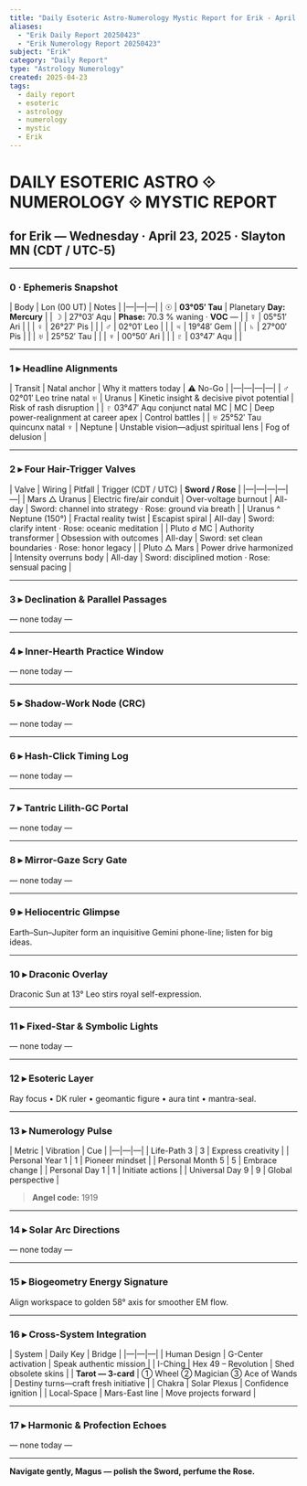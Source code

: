 ```yaml
---
title: "Daily Esoteric Astro-Numerology Mystic Report for Erik - April 23, 2025"
aliases:
  - "Erik Daily Report 20250423"
  - "Erik Numerology Report 20250423"
subject: "Erik"
category: "Daily Report"
type: "Astrology Numerology"
created: 2025-04-23
tags:
  - daily report
  - esoteric
  - astrology
  - numerology
  - mystic
  - Erik
---
```


# DAILY ESOTERIC ASTRO ⟐ NUMEROLOGY ⟐ MYSTIC REPORT
## for **Erik** — Wednesday · April 23, 2025 · Slayton MN (CDT / UTC-5)

---

### 0 · **Ephemeris Snapshot**
| Body | Lon (00 UT) | Notes |
|—|—|—|
| ☉ | **03°05′ Tau** | Planetary **Day: Mercury** |
| ☽ | 27°03′ Aqu | **Phase:** 70.3 % waning · **VOC** — |
| ☿ | 05°51′ Ari | |
| ♀ | 26°27′ Pis | |
| ♂ | 02°01′ Leo | |
| ♃ | 19°48′ Gem | |
| ♄ | 27°00′ Pis | |
| ♅ | 25°52′ Tau | |
| ♆ | 00°50′ Ari | |
| ♇ | 03°47′ Aqu | |

---

### 1 ▸ **Headline Alignments**
| Transit | Natal anchor | Why it matters today | ⚠︎ No-Go |
|—|—|—|—|
| ♂ 02°01′ Leo trine natal ♅ | Uranus | Kinetic insight & decisive pivot potential | Risk of rash disruption |
| ♇ 03°47′ Aqu conjunct natal MC | MC | Deep power-realignment at career apex | Control battles |
| ♅ 25°52′ Tau quincunx natal ♆ | Neptune | Unstable vision—adjust spiritual lens | Fog of delusion |

---

### 2 ▸ **Four Hair-Trigger Valves**
| Valve | Wiring | Pitfall | Trigger (CDT / UTC) | **Sword / Rose** |
|—|—|—|—|—|
| Mars △ Uranus | Electric fire/air conduit | Over-voltage burnout | All-day | Sword: channel into strategy · Rose: ground via breath |
| Uranus ^ Neptune (150°) | Fractal reality twist | Escapist spiral | All-day | Sword: clarify intent · Rose: oceanic meditation |
| Pluto ☌ MC | Authority transformer | Obsession with outcomes | All-day | Sword: set clean boundaries · Rose: honor legacy |
| Pluto △ Mars | Power drive harmonized | Intensity overruns body | All-day | Sword: disciplined motion · Rose: sensual pacing |

---

### 3 ▸ **Declination & Parallel Passages**
— none today —

---

### 4 ▸ **Inner-Hearth Practice Window**
— none today —

---

### 5 ▸ **Shadow-Work Node (CRC)**
— none today —

---

### 6 ▸ **Hash-Click Timing Log**
— none today —

---

### 7 ▸ **Tantric Lilith-GC Portal**
— none today —

---

### 8 ▸ **Mirror-Gaze Scry Gate**
— none today —

---

### 9 ▸ **Heliocentric Glimpse**
Earth–Sun–Jupiter form an inquisitive Gemini phone-line; listen for big ideas.

---

### 10 ▸ **Draconic Overlay**
Draconic Sun at 13° Leo stirs royal self-expression.

---

### 11 ▸ **Fixed-Star & Symbolic Lights**
— none today —

---

### 12 ▸ **Esoteric Layer**
Ray focus • DK ruler • geomantic figure • aura tint • mantra-seal.

---

### 13 ▸ **Numerology Pulse**
| Metric | Vibration | Cue |
|—|—|—|
| Life-Path 3 | 3 | Express creativity |
| Personal Year 1 | 1 | Pioneer mindset |
| Personal Month 5 | 5 | Embrace change |
| Personal Day 1 | 1 | Initiate actions |
| Universal Day 9 | 9 | Global perspective |

> **Angel code:** 1919

---

### 14 ▸ **Solar Arc Directions**
— none today —

---

### 15 ▸ **Biogeometry Energy Signature**
Align workspace to golden 58° axis for smoother EM flow.

---

### 16 ▸ **Cross-System Integration**
| System | Daily Key | Bridge |
|—|—|—|
| Human Design | G-Center activation | Speak authentic mission |
| I-Ching | Hex 49 – Revolution | Shed obsolete skins |
| **Tarot — 3-card** | ① Wheel ② Magician ③ Ace of Wands | Destiny turns—craft fresh initiative |
| Chakra | Solar Plexus | Confidence ignition |
| Local-Space | Mars-East line | Move projects forward |

---

### 17 ▸ **Harmonic & Profection Echoes**
— none today —

---

**Navigate gently, Magus — polish the Sword, perfume the Rose.**
